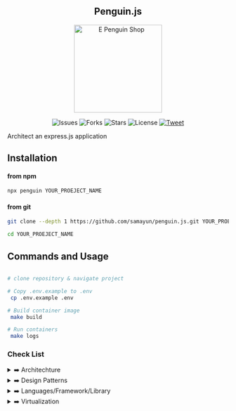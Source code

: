 <h2 align="center">Penguin.js </h2>

<p align="center">
 <img src="https://c.tenor.com/Z_Z9gYlFDc0AAAAC/hello-penguin.gif" alt="E Penguin Shop" style="margin: 0px 15%;text-align:center;width:200px;"/>
</p>
<p align="center">
<img src="https://img.shields.io/github/issues/samayun/penguin.js" alt="Issues">
<img src="https://img.shields.io/github/forks/samayun/penguin.js" alt="Forks">

<img src="https://img.shields.io/github/stars/samayun/penguin.js?color=%2312ff65&label=Stars&logo=Star&logoColor=green&style=flat" alt="Stars">
<img src="https://img.shields.io/github/license/samayun/penguin.js" alt="License">

<a href="https://twitter.com/intent/tweet?text=What a framework ! Wow !Check It =>  :&url=https://github.com/samayun/penguin.js"> 
<img src="https://img.shields.io/twitter/url?label=Follow@samayun&logoColor=%230f0&url=https%3A%2F%2Fgithub.com%2Fsamayun%2Fpenguin.js" alt="Tweet">
</a>
</p>

Architect an express.js application

<!-- ![NODE.JS](https://viitorcloud.com/blog/wp-content/uploads/2018/06/Node-JS-App-Development-for-Business-cover.jpg) -->

## Installation

#### from npm

```bash
npx penguin YOUR_PROEJECT_NAME
```

#### from git

```bash
git clone --depth 1 https://github.com/samayun/penguin.js.git YOUR_PROEJECT_NAME

cd YOUR_PROEJECT_NAME
```

## Commands and Usage

```bash

# clone repository & navigate project

# Copy .env.example to .env
 cp .env.example .env

# Build container image
 make build

# Run containers
 make logs

```

### Check List

<details>
  <summary>
  ➡️ Architechture
  </summary>

- ✅ Modular way
- ✅ Monolithic - Layered Architechture (3 Tier, actually 2 tier implemented here)

</details>

<details>
  <summary>
  ➡️ Design Patterns
    </summary>

- ✅ MVC - Model View Controller
- ✅ Singleton Pattern- global sharable instance suppose one database in whole application
- ✅ Facade Pattern - multiple database connection with same functionality
- ✅ Service Repository Pattern

</details>
<details>
<summary>
 ➡️ Languages/Framework/Library
</summary>

- Language: ↪️ [Node.js](https://nodejs.org/en) as JS server side runtime
- Framework: ↪️ [Express.js](https://expressjs.com) as web framework
- Database: ↪️ [MongoDB](https://www.mongodb.com) as NoSQL Database
- Documentation: ↪️ [Swagger-AutoGen](https://github.com/davibaltar/swagger-autogen)

</details>

<details>
<summary>
 ➡️ Virtualization
</summary>

- Build Container by Docker : `make build` or `sudo docker-compose up --build --detach`
- Run Container by Docker: `make logs`

</details>
